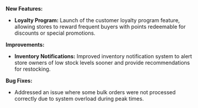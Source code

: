 **New Features:**
- **Loyalty Program:** Launch of the customer loyalty program feature, allowing stores to reward frequent buyers with points redeemable for discounts or special promotions.

**Improvements:**
- **Inventory Notifications:** Improved inventory notification system to alert store owners of low stock levels sooner and provide recommendations for restocking.
  
**Bug Fixes:**
- Addressed an issue where some bulk orders were not processed correctly due to system overload during peak times.
